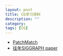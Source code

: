 ```yaml
---
layout: post
title: CG学习资料
description: ""
category: 
tags: [CG]
---
```


* [PatchMatch](http://gfx.cs.princeton.edu/pubs/Barnes_2009_PAR/index.php)
* [往年SIGGRAPH paper](http://kesen.realtimerendering.com/)
